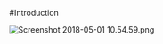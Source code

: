 #Introduction
 


![Screenshot 2018-05-01 10.54.59.png](https://bitbucket.org/repo/BgdaKR7/images/3749407616-Screenshot%202018-05-01%2010.54.59.png)